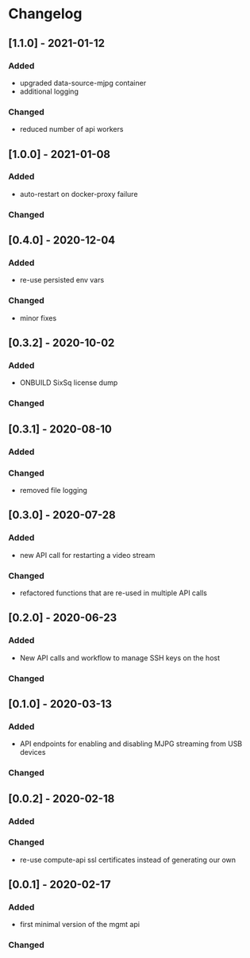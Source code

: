 # Changelog
## [1.1.0] - 2021-01-12
### Added 
 - upgraded data-source-mjpg container 
 - additional logging
### Changed
 - reduced number of api workers
## [1.0.0] - 2021-01-08
### Added 
 - auto-restart on docker-proxy failure
### Changed
## [0.4.0] - 2020-12-04
### Added 
  - re-use persisted env vars
### Changed
  - minor fixes
## [0.3.2] - 2020-10-02
### Added 
- ONBUILD SixSq license dump
### Changed
## [0.3.1] - 2020-08-10
### Added
### Changed
- removed file logging
## [0.3.0] - 2020-07-28
### Added 
- new API call for restarting a video stream
### Changed
- refactored functions that are re-used in multiple API calls
## [0.2.0] - 2020-06-23
### Added 
- New API calls and workflow to manage SSH keys on the host
### Changed
## [0.1.0] - 2020-03-13
### Added 
- API endpoints for enabling and disabling MJPG streaming from USB devices
### Changed
## [0.0.2] - 2020-02-18
### Added
### Changed
- re-use compute-api ssl certificates instead of generating our own

## [0.0.1] - 2020-02-17
### Added
- first minimal version of the mgmt api
### Changed
